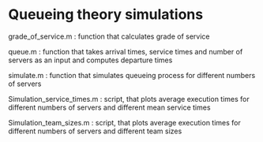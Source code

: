 # Queueing theory simulations

grade_of_service.m : function that calculates grade of service

queue.m : function that takes arrival times, service times and number of servers as an input and computes departure times

simulate.m : function that simulates queueing process for different numbers of servers

Simulation_service_times.m : script, that plots average execution times for different numbers of servers and different mean service times

Simulation_team_sizes.m : script, that plots average execution times for different numbers of servers and different team sizes
